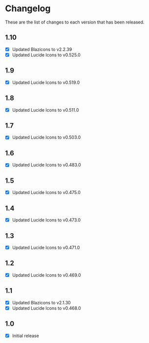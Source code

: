 # Changelog
These are the list of changes to each version that has been released.

## 1.10
- [x] Updated Blazicons to v2.2.39
- [x] Updated Lucide Icons to v0.525.0

## 1.9
- [x] Updated Lucide Icons to v0.519.0

## 1.8
- [x] Updated Lucide Icons to v0.511.0

## 1.7
- [x] Updated Lucide Icons to v0.503.0

## 1.6
- [x] Updated Lucide Icons to v0.483.0

## 1.5
- [x] Updated Lucide Icons to v0.475.0

## 1.4
- [x] Updated Lucide Icons to v0.473.0

## 1.3
- [x] Updated Lucide Icons to v0.471.0

## 1.2
- [x] Updated Lucide Icons to v0.469.0

## 1.1
- [x] Updated Blazicons to v2.1.30
- [x] Updated Lucide Icons to v0.468.0

## 1.0
- [x] Initial release